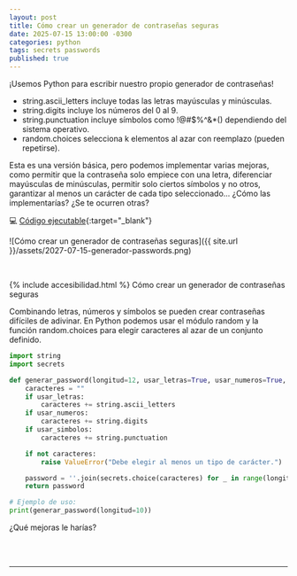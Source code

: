 ```yaml
---
layout: post
title: Cómo crear un generador de contraseñas seguras
date: 2025-07-15 13:00:00 -0300
categories: python
tags: secrets passwords
published: true
---
```


¡Usemos Python para escribir nuestro propio generador de contraseñas!

- string.ascii_letters incluye todas las letras mayúsculas y minúsculas.
- string.digits incluye los números del 0 al 9.
- string.punctuation incluye símbolos como !@#$%^&*() dependiendo del sistema operativo.
- random.choices selecciona k elementos al azar con reemplazo (pueden repetirse).

Esta es una versión básica, pero podemos implementar varias mejoras, como permitir que la contraseña solo empiece con una letra, diferenciar mayúsculas de minúsculas, permitir solo ciertos símbolos y no otros, garantizar al menos un carácter de cada tipo seleccionado... ¿Cómo las implementarías? ¿Se te ocurren otras?


💻 [Código ejecutable](https://paiza.io/projects/Jwz-W0w8G4ULQmqgTjzQRg){:target="_blank"}



![Cómo crear un generador de contraseñas seguras]({{ site.url }}/assets/2027-07-15-generador-passwords.png)


&nbsp;

{% include accesibilidad.html %}
Cómo crear un generador de contraseñas seguras

Combinando letras, números y símbolos se pueden crear contraseñas difíciles de adivinar. En Python podemos usar el módulo random y la función random.choices para elegir caracteres al azar de un conjunto definido.

```python
import string
import secrets

def generar_password(longitud=12, usar_letras=True, usar_numeros=True, usar_simbolos=True):
    caracteres = ""
    if usar_letras:
        caracteres += string.ascii_letters
    if usar_numeros:
        caracteres += string.digits
    if usar_simbolos:
        caracteres += string.punctuation

    if not caracteres:
        raise ValueError("Debe elegir al menos un tipo de carácter.")

    password = ''.join(secrets.choice(caracteres) for _ in range(longitud))
    return password

# Ejemplo de uso:
print(generar_password(longitud=10))
```

¿Qué mejoras le harías?


</div></details>
<br />&nbsp;
<hr />
